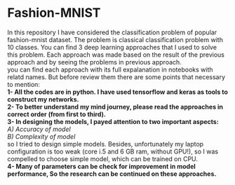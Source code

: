# Fashion-MNIST

In this repository I have considered the classification problem of popular fashion-mnist dataset. The problem is classical classification problem with 10 classes. You can find 3 deep learning approaches that I used to solve this problem. Each approach was made based on the result of the previous approach and by seeing the problems in previous approach.<br>
you can find each approach with its full expalanation in notebooks with relatd names. But before review them there are some points that necessary to mention: <br>
**1- All the codes are in python. I have used tensorflow and keras as tools to construct my networks.** <br>
**2- To better understand my mind journey, please read the approaches in correct order (from first to third).** <br>
**3- In designing the models, I payed attention to two important aspects:** <br>
_A) Accuracy of model_ <br>
_B) Complexity of model_ <br>
so I tried to design simple models. Besides, unfortunately my laptop configuration is too weak (core i.5 and 6 GB ram, without GPU!), so I was compelled to choose simple model, which can be trained on CPU.<br>
**4- Many of parameters can be check for improvement in model performance, So the research can be continued on these approaches.**

